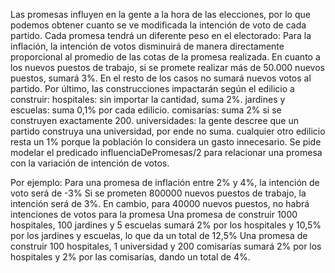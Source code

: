 Las promesas influyen en la gente a la hora de las elecciones, por lo que podemos obtener cuanto se ve modificada la intención de voto de cada partido. Cada promesa tendrá un diferente peso en el electorado:
Para la inflación, la intención de votos disminuirá de manera directamente proporcional al promedio de las cotas de la promesa realizada.
En cuanto a los nuevos puestos de trabajo, si se promete realizar más de 50.000 nuevos puestos, sumará 3%. En el resto de los casos no sumará nuevos votos al partido.
Por último, las construcciones impactarán según el edilicio a construir:
hospitales: sin importar la cantidad, suma 2%.
jardines y escuelas: suma 0,1% por cada edilicio.
comisarías: suma 2% si se construyen exactamente 200.
universidades: la gente descree que un partido construya una universidad, por ende no suma.
cualquier otro edilicio resta un 1% porque la población lo considera un gasto innecesario.
Se pide modelar el predicado influenciaDePromesas/2 para relacionar una promesa con la variación de intención de votos.

Por ejemplo:
Para una promesa de inflación entre 2% y 4%, la intención de voto será de -3%
Si se prometen 800000 nuevos puestos de trabajo, la intención será de 3%. En cambio, para 40000 nuevos puestos, no habrá intenciones de votos para la promesa
Una promesa de construir 1000 hospitales, 100 jardines y 5 escuelas sumará 2% por los hospitales y 10,5% por los jardines y escuelas, lo que da un total de 12,5%
Una promesa de construir 100 hospitales, 1 universidad y 200 comisarías sumará 2% por los hospitales y 2% por las comisarías, dando un total de 4%.
